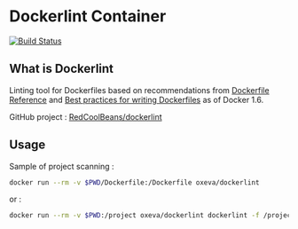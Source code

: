 Dockerlint Container
====================

[![Build Status](https://travis-ci.org/oxeva/dockerlint.svg?branch=master)](https://travis-ci.org/oxeva/dockerlint)

What is Dockerlint
------------------

Linting tool for Dockerfiles based on recommendations from
[Dockerfile Reference](https://docs.docker.com/engine/reference/builder/) and [Best practices for writing Dockerfiles](https://docs.docker.com/engine/userguide/eng-image/dockerfile_best-practices/) as of Docker 1.6.

GitHub project : [RedCoolBeans/dockerlint](https://github.com/RedCoolBeans/dockerlint)

Usage
-----

Sample of project scanning :

```sh
docker run --rm -v $PWD/Dockerfile:/Dockerfile oxeva/dockerlint
```

or :

```sh
docker run --rm -v $PWD:/project oxeva/dockerlint dockerlint -f /project/Dockerfile
```
